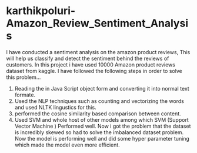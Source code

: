 # karthikpoluri-Amazon_Review_Sentiment_Analysis
I have conducted a sentiment analysis on the amazon product reviews, This will help us classify and detect the sentiment behind the reviews of customers.
In this project i have used 10000 Amazon product reviews dataset from kaggle.
I have followed the following steps in order to solve this problem... 
1. Reading the in Java Script object form and converting it into normal text formate.
2. Used the NLP techniques such as counting and vectorizing the words and used NLTK lingustics for this.
3. performed the cosine similarity based comparison between content.
4. Used SVM and whole host of other models among which SVM (Support Vector Machine ) Performed well.
Now i got the problem that the dataset is incredibly skewed so had to solve the imbalanced dataset problem.
Now the model is performing well and did some hyper parameter tuning which made the model even more efficient.
